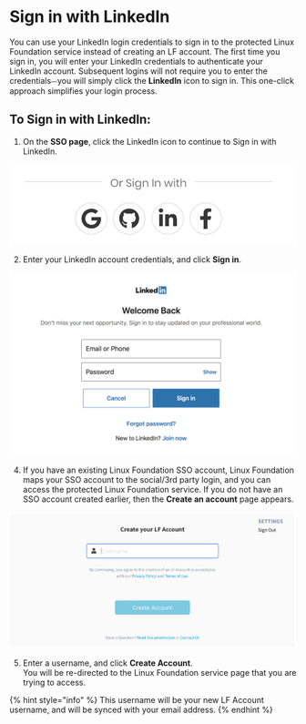 # Sign in with LinkedIn

You can use your LinkedIn login credentials to sign in to the protected Linux Foundation service instead of creating an LF account. The first time you sign in, you will enter your LinkedIn credentials to authenticate your LinkedIn account. Subsequent logins will not require you to enter the credentials⏤you will simply click the **LinkedIn** icon to sign in. This one-click approach simplifies your login process.

## To Sign in with LinkedIn: <a id="to-log-in-with-linkedin"></a>

1. On the **SSO page**, click the LinkedIn icon to continue to Sign in with LinkedIn.         

![](../../.gitbook/assets/screen-shot-2020-05-05-at-2.19.18-am.png)

2. Enter your LinkedIn account credentials, and click **Sign in**.      

![Create Account](../../.gitbook/assets/screen-shot-2020-05-04-at-7.22.48-pm.png)

4. If you have an existing Linux Foundation SSO account, Linux Foundation maps your SSO account to the social/3rd party login, and you can access the protected Linux Foundation service. If you do not have an SSO account created earlier, then the **Create an account** page appears.                                                                          

![](../../.gitbook/assets/create-lf-account-if-authenticating-via-other.png)

5. Enter a username, and click **Create Account**.  
You will be re-directed to the Linux Foundation service page that you are trying to access.

{% hint style="info" %}
This username will be your new LF Account username, and will be synced with your email address.
{% endhint %}



